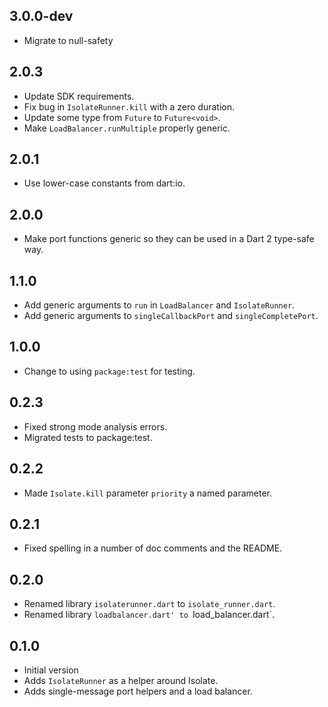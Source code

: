 ## 3.0.0-dev

* Migrate to null-safety

## 2.0.3

* Update SDK requirements.
* Fix bug in `IsolateRunner.kill` with a zero duration.
* Update some type from `Future` to `Future<void>`.
* Make `LoadBalancer.runMultiple` properly generic.

## 2.0.1

* Use lower-case constants from dart:io.

## 2.0.0

* Make port functions generic so they can be used in a Dart 2 type-safe way.

## 1.1.0

* Add generic arguments to `run` in `LoadBalancer` and `IsolateRunner`.
* Add generic arguments to `singleCallbackPort` and `singleCompletePort`.

## 1.0.0

* Change to using `package:test` for testing.

## 0.2.3

* Fixed strong mode analysis errors.
* Migrated tests to package:test.

## 0.2.2

* Made `Isolate.kill` parameter `priority` a named parameter.

## 0.2.1

* Fixed spelling in a number of doc comments and the README.

## 0.2.0

* Renamed library `isolaterunner.dart` to `isolate_runner.dart`.
* Renamed library `loadbalancer.dart' to `load_balancer.dart`.

## 0.1.0

* Initial version
* Adds `IsolateRunner` as a helper around Isolate.
* Adds single-message port helpers and a load balancer.
